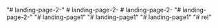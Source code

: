 "# landing-page-2-" 
#   l a n d i n g - p a g e - 2 -  
 #   l a n d i n g - p a g e - 2 -  
 "# landing-page-2-" 
"# landing-page1" 
"# landing-page1" 
"# landing-page1" 
"# rel" 
